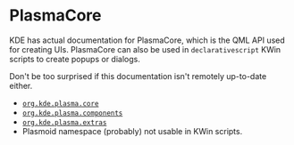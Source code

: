 # PlasmaCore

KDE has actual documentation for PlasmaCore, which is the QML API used for creating UIs.
PlasmaCore can also be used in `declarativescript` KWin scripts to create popups or dialogs.

Don't be too surprised if this documentation isn't remotely up-to-date either.

* [`org.kde.plasma.core`](https://api.kde.org/frameworks/plasma-plasma-framework/html/core.html)
* [`org.kde.plasma.components`](https://api.kde.org/frameworks/plasma-plasma-framework/html/plasmacomponents.html)
* [`org.kde.plasma.extras`](https://api.kde.org/frameworks/plasma-plasma-framework/html/plasmaextracomponents.html)
* Plasmoid namespace (probably) not usable in KWin scripts.